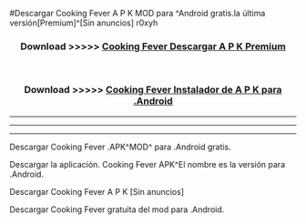 #Descargar Cooking Fever A P K MOD para ^Android gratis.la última versión[Premium]^[Sin anuncios] r0xyh



<div align="center">
<h3>Download >>>>> <a href="https://es-web.web.app/?es= Cooking Fever">Cooking Fever Descargar A P K Premium</a></h3><br>

<h3>Download >>>>> <a href="https://es-web.web.app/?es= Cooking Fever">Cooking Fever Instalador de A P K para .Android</a></h3>
</div>


----------------------------------------------------------

----------------------------------------------------------

----------------------------------------------------------

Descargar Cooking Fever .APK^MOD^ para .Android gratis.

Descargar la aplicación. Cooking Fever APK^El nombre es la versión para .Android.

Descargar Cooking Fever A P K [Sin anuncios]

Descargar Cooking Fever gratuita del mod para .Android.